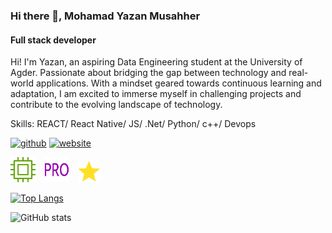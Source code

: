 ### Hi there 👋, Mohamad Yazan Musahher
#### Full stack developer
Hi! I'm Yazan, an aspiring Data Engineering student at the University of Agder. Passionate about bridging the gap between technology and real-world applications.
With a mindset geared towards continuous learning and adaptation, I am excited to immerse myself in challenging projects and contribute to the evolving landscape of technology.

Skills: REACT/ React Native/ JS/ .Net/ Python/ c++/ Devops


[<img src='https://cdn.jsdelivr.net/npm/simple-icons@3.0.1/icons/github.svg' alt='github' height='40'>](https://github.com/Yazan-Musahher)  [<img src='https://cdn.jsdelivr.net/npm/simple-icons@3.0.1/icons/icloud.svg' alt='website' height='40'>](https://yazan-musahher.no/)  

<a href='https://docs.github.com/en/developers'><img src='https://raw.githubusercontent.com/acervenky/animated-github-badges/master/assets/devbadge.gif' width='40' height='40'></a> <a href='https://github.com/pricing'><img src='https://raw.githubusercontent.com/acervenky/animated-github-badges/master/assets/pro.gif' width='40' height='40'></a> <a href='https://stars.github.com/'><img src='https://raw.githubusercontent.com/acervenky/animated-github-badges/master/assets/starbadge.gif' width='35' height='35'></a> 

[![Top Langs](https://github-readme-stats.vercel.app/api/top-langs/?username=Yazan-Musahher)](https://github.com/anuraghazra/github-readme-stats)

![GitHub stats](https://github-readme-stats.vercel.app/api?username=Yazan-Musahher&show_icons=true)  

